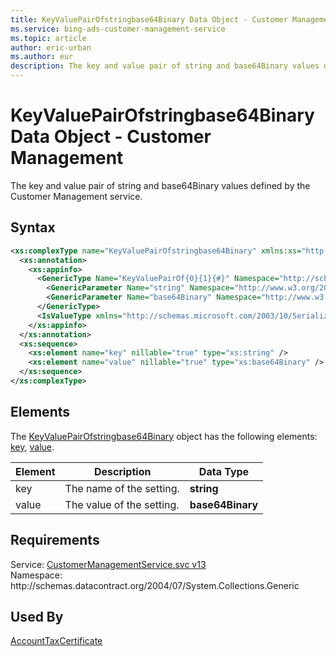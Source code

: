 ```yaml
---
title: KeyValuePairOfstringbase64Binary Data Object - Customer Management
ms.service: bing-ads-customer-management-service
ms.topic: article
author: eric-urban
ms.author: eur
description: The key and value pair of string and base64Binary values defined by the Customer Management service.
---
```

# KeyValuePairOfstringbase64Binary Data Object - Customer Management
The key and value pair of string and base64Binary values defined by the Customer Management service.

## Syntax
```xml
<xs:complexType name="KeyValuePairOfstringbase64Binary" xmlns:xs="http://www.w3.org/2001/XMLSchema">
  <xs:annotation>
    <xs:appinfo>
      <GenericType Name="KeyValuePairOf{0}{1}{#}" Namespace="http://schemas.datacontract.org/2004/07/System.Collections.Generic" xmlns="http://schemas.microsoft.com/2003/10/Serialization/">
        <GenericParameter Name="string" Namespace="http://www.w3.org/2001/XMLSchema" />
        <GenericParameter Name="base64Binary" Namespace="http://www.w3.org/2001/XMLSchema" />
      </GenericType>
      <IsValueType xmlns="http://schemas.microsoft.com/2003/10/Serialization/">true</IsValueType>
    </xs:appinfo>
  </xs:annotation>
  <xs:sequence>
    <xs:element name="key" nillable="true" type="xs:string" />
    <xs:element name="value" nillable="true" type="xs:base64Binary" />
  </xs:sequence>
</xs:complexType>
```

## <a name="elements"></a>Elements

The [KeyValuePairOfstringbase64Binary](keyvaluepairofstringbase64binary.md) object has the following elements: [key](#key), [value](#value).

|Element|Description|Data Type|
|-----------|---------------|-------------|
|<a name="key"></a>key|The name of the setting.|**string**|
|<a name="value"></a>value|The value of the setting.|**base64Binary**|

## Requirements
Service: [CustomerManagementService.svc v13](https://clientcenter.api.bingads.microsoft.com/Api/CustomerManagement/v13/CustomerManagementService.svc)  
Namespace: http\://schemas.datacontract.org/2004/07/System.Collections.Generic  

## Used By
[AccountTaxCertificate](accounttaxcertificate.md)  
